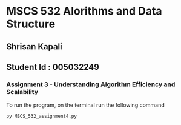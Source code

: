 # MSCS 532 Alorithms and Data Structure

## Shrisan Kapali

## Student Id : 005032249

### Assignment 3 - Understanding Algorithm Efficiency and Scalability

To run the program, on the terminal run the following command

```
py MSCS_532_assignment4.py
```
